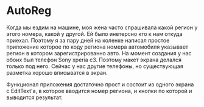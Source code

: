 # AutoReg

Когда мы ездим на машине, моя жена часто спрашивала какой регион у этого номера, какой у другой. Ей было инетерсно кто к нам откуда приехал.
Поэтому я за пару дней на коленке написал простое приложение которое по коду региона номера автомобиля указывает регион в котором зарегистрированно авто.
На момент создания у нас обоих был телефон Sony xperia c3. Поэтому макет экрана делался только под него. Сейчас у нас другие телефоны, но существующая разметка хорошо вписыватся в экран.

Функционал приложения достаточно прост и состоит из одного экрана с EditText'a, в которое вводится номер региона, и кнопки по которой и выводится результат.
